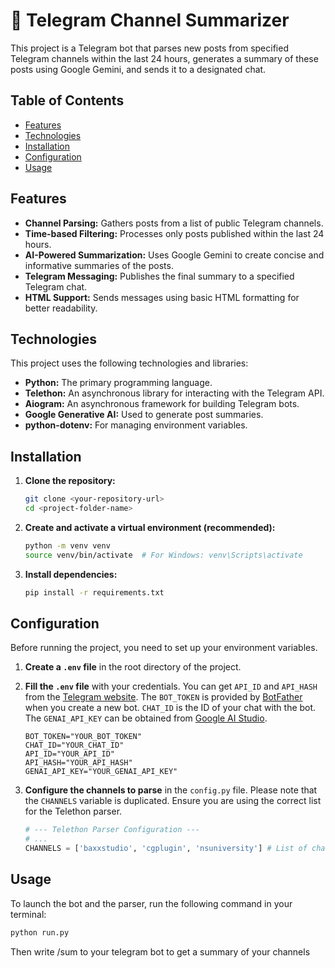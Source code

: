 # 📝 Telegram Channel Summarizer

This project is a Telegram bot that parses new posts from specified Telegram channels within the last 24 hours, generates a summary of these posts using Google Gemini, and sends it to a designated chat.

## Table of Contents

- [Features](#features)
- [Technologies](#technologies)
- [Installation](#installation)
- [Configuration](#configuration)
- [Usage](#usage)

## Features

*   **Channel Parsing:** Gathers posts from a list of public Telegram channels.
*   **Time-based Filtering:** Processes only posts published within the last 24 hours.
*   **AI-Powered Summarization:** Uses Google Gemini to create concise and informative summaries of the posts.
*   **Telegram Messaging:** Publishes the final summary to a specified Telegram chat.
*   **HTML Support:** Sends messages using basic HTML formatting for better readability.

## Technologies

This project uses the following technologies and libraries:
*   **Python:** The primary programming language.
*   **Telethon:** An asynchronous library for interacting with the Telegram API.
*   **Aiogram:** An asynchronous framework for building Telegram bots.
*   **Google Generative AI:** Used to generate post summaries.
*   **python-dotenv:** For managing environment variables.

## Installation

1.  **Clone the repository:**
    ```bash
    git clone <your-repository-url>
    cd <project-folder-name>
    ```

2.  **Create and activate a virtual environment (recommended):**
    ```bash
    python -m venv venv
    source venv/bin/activate  # For Windows: venv\Scripts\activate
    ```

3.  **Install dependencies:**
    ```bash
    pip install -r requirements.txt
    ```

## Configuration

Before running the project, you need to set up your environment variables.

1.  **Create a `.env` file** in the root directory of the project.

2.  **Fill the `.env` file** with your credentials. You can get `API_ID` and `API_HASH` from the [Telegram website](https://my.telegram.org). The `BOT_TOKEN` is provided by [BotFather](https://t.me/BotFather) when you create a new bot. `CHAT_ID` is the ID of your chat with the bot. The `GENAI_API_KEY` can be obtained from [Google AI Studio](https://aistudio.google.com/app/apikey).

    ```env
    BOT_TOKEN="YOUR_BOT_TOKEN"
    CHAT_ID="YOUR_CHAT_ID"
    API_ID="YOUR_API_ID"
    API_HASH="YOUR_API_HASH"
    GENAI_API_KEY="YOUR_GENAI_API_KEY"
    ```

3.  **Configure the channels to parse** in the `config.py` file. Please note that the `CHANNELS` variable is duplicated. Ensure you are using the correct list for the Telethon parser.

    ```python
    # --- Telethon Parser Configuration ---
    # ...
    CHANNELS = ['baxxstudio', 'cgplugin', 'nsuniversity'] # List of channels to parse
    ```

## Usage

To launch the bot and the parser, run the following command in your terminal:

```bash
python run.py
```
Then write /sum to your telegram bot to get a summary of your channels

